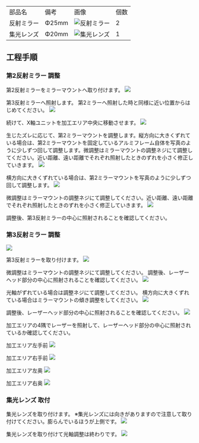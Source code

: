 <table class="packing-list">
    <tbody>
        <tr>
            <td>部品名</td>
            <td>備考</td>
            <td class="packing-img">画像</td>
            <td>個数</td>
        </tr>
        <tr>
            <td>反射ミラー</td>
            <td>Φ25mm</td>
            <td><img src="./images/032/packing/042.jpg" alt="反射ミラー"/></td>
            <td>2</td>
        </tr>
        <tr>
            <td>集光レンズ</td>
            <td>Φ20mm</td>
            <td><img src="./images/032/packing/039.jpg" alt="集光レンズ"/></td>
            <td>1</td>
        </tr>
    </tbody>
</table>

## 工程手順

### 第2反射ミラー 調整

第2反射ミラーをミラーマウントへ取り付けます。
<img src="./images/032/000.jpg"/>

第3反射ミラーへ照射します。
第2ミラーへ照射した時と同様に近い位置からはじめてください。
<img src="./images/032/001.jpg"/>

続けて、X軸ユニットを加工エリア中央に移動させます。
<img src="./images/032/002.jpg"/>

生じたズレに応じて、第2ミラーマウントを調整します。縦方向に大きくずれている場合は、第2ミラーマウントを固定しているアルミフレーム自体を写真のように少しずつ回して調整します。微調整はミラーマウントの調整ネジにて調整してください。近い距離、遠い距離でそれぞれ照射したときのずれを小さく修正していきます。
<img src="./images/032/003.jpg"/>

横方向に大きくずれている場合は、第2ミラーマウントを写真のように少しずつ回して調整します。
<img src="./images/032/004.jpg"/>

微調整はミラーマウントの調整ネジにて調整してください。近い距離、遠い距離でそれぞれ照射したときのずれを小さく修正していきます。
<img src="./images/032/005.jpg"/>

調整後、第3反射ミラーの中心に照射されることを確認してください。

### 第3反射ミラー 調整

<img src="./images/032/006.jpg"/>

第3反射ミラーを取り付けます。
<img src="./images/032/007.jpg"/>

微調整はミラーマウントの調整ネジにて調整してください。
調整後、レーザーヘッド部分の中心に照射されることを確認してください。
<img src="./images/032/008.jpg"/>

光軸がずれている場合は調整ネジにて調整してください。
横方向に大きくずれている場合はミラーマウントの傾き調整をしてください。
<img src="./images/032/009.jpg"/>

調整後、レーザーヘッド部分の中心に照射されることを確認してください。
<img src="./images/032/010.jpg"/>

加工エリアの4隅でレーザーを照射して、レーザーヘッド部分の中心に照射されているか確認してください。

加工エリア左手前
<img src="./images/032/011.jpg"/>

加工エリア右手前
<img src="./images/032/012.jpg"/>

加工エリア左奥
<img src="./images/032/013.jpg"/>

加工エリア右奥
<img src="./images/032/014.jpg"/>

### 集光レンズ 取付

集光レンズを取り付けます。
※集光レンズには向きがありますので注意して取り付けてください。膨らんでいるほうが上側です。
<img src="./images/032/015.jpg"/>

集光レンズを取り付けて光軸調整は終わりです。
<img src="./images/032/016.jpg"/>
